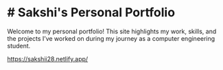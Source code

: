 # # Sakshi's Personal Portfolio

Welcome to my personal portfolio! This site highlights my work, skills, and the projects I’ve worked on during my journey as a computer engineering student.

https://sakshii28.netlify.app/
